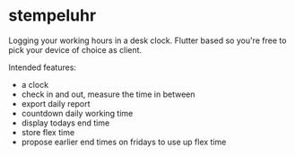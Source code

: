 # stempeluhr
Logging your working hours in a desk clock. Flutter based so you're free to pick your device of choice as client.

Intended features:
* a clock
* check in and out, measure the time in between
* export daily report
* countdown daily working time
* display todays end time
* store flex time
* propose earlier end times on fridays to use up flex time